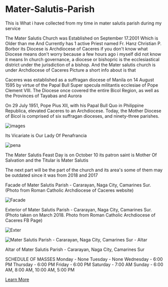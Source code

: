 # Mater-Salutis-Parish 

This is What i have collected from my time in mater salutis parish during my service 

The Mater Salutis Church was Established on September 17.2001 Which is Older than me And Currently has 1 active Priest named Fr. Hanz Christian P. Borbor its Diocese is  Archdiocese of Caceres if you don't know what Diocese means don't worry because a few hours ago i myself did not know it means In church governance, a diocese or bishopric is the ecclesiastical district under the jurisdiction of a bishop. And the Mater salutis church is under Archdiocese of Caceres Picture a short info about is that 



Caceres was established as a suffragan diocese of Manila on 14 August 1595 by virtue of the Papal Bull Super specula militantis ecclesiae of Pope Clement VIII. The Diocese once covered the entire Bicol Region, as well as the Provinces of Tayabas and Aurora
​

On 29 July 1951, Pope Pius XII, with his Papal Bull Quo in Philippine Republica, elevated Caceres to an Archdiocese. Today, the Mother Diocese of Bicol is comprised of six suffragan dioceses, and ninety-three parishes.

![images](https://github.com/MarionPogiz/Mater-Salutis/assets/151001130/58c49521-5574-4e21-9cb9-8312f5b691d3)


Its Vicariate is Our Lady Of Penafrancia


![pena](https://scontent.fmnl9-4.fna.fbcdn.net/v/t39.30808-6/379613791_695357512633487_4267181903911646845_n.jpg?_nc_cat=106&ccb=1-7&_nc_sid=dd5e9f&_nc_ohc=_-xkJNPqokkAX8WHLgA&_nc_ht=scontent.fmnl9-4.fna&oh=00_AfA8Drky4U0_-iDOVXk0j1j-3AFR0GyeUqT3pZqWZ4CPWg&oe=659ACA46)



The Mater Salutis Feast Day is on October 10 its patron saint is Mother Of Salvation and the Titular is Mater Salutis 



The next part will be the part of the church and its area's some of them may be outdated since it was from 2018 and 2017



Facade of Mater Salutis Parish - Cararayan, Naga City, Camarines Sur. (Photo from Roman Catholic Archdiocese of Caceres website)

![Facade](https://blogger.googleusercontent.com/img/b/R29vZ2xl/AVvXsEhZlZkApqdpryiwPj9EATKbZrNOaURNat_C2ACNYBOYdbQN0xP-YEPVvKOHZLQ3OgmW08Pqo28rKbXRyzP6q0K73YKvdSqST_aMehXdcRzYys3YVC2gRqi7oKDxanDkLiH439FzhKPcNQfJw0P3aRU0F8CmRSZBIBALCkQggWzk9FoINaRcbgsKUHAlow/w320-h240/Mater%20Salutis%20Parish%20-%20Cararayan,%20Naga%20City,%20Camarines%20Sur.jpg)




Exterior of Mater Salutis Parish - Cararayan, Naga City, Camarines Sur. (Photo taken on March 2018. Photo from Roman Catholic Archdiocese of Caceres FB Page)



![Exter](https://blogger.googleusercontent.com/img/b/R29vZ2xl/AVvXsEhZjujkhQUMybi9eEh7mYSoqKPY-V0gAKlxrxrQjL8hQXLsqj-_OGPXgWE7AW9eMARM5mnWqRKRmYmYQHXyZ4IvaLMmQ-RvkZ35tsCQ_LQQGAl2TmnEXUHih9TerYq9csMHyuLhcSeOO4oKT2E5kQOHe2-4sVkDEYo-ngetyX0AkWzj6-VLCz5A-49KNQ/w320-h240/Mater%20Salutis%20Parish%20-%20Cararayan,%20Naga%20City,%20Camarines%20Sur%20-%20Exterior.jpg)



![Mater Salutis Parish - Cararayan, Naga City, Camarines Sur - Altar](https://github.com/MarionPogiz/Mater-Salutis/assets/151001130/66034dd3-794b-49a8-b808-d783368837f3)



Altar of Mater Salutis Parish - Cararayan, Naga City, Camarines Sur


SCHEDULE OF MASSES
Monday - None
Tuesday - None
Wednesday - 6:00 PM
Thursday - 6:00 PM
Friday - 6:00 PM
Saturday - 7:00 AM
Sunday - 6:00 AM, 8:00 AM, 10:00 AM, 5:00 PM




[Learn More](https://www.facebook.com/MaterSalutisParish/)

